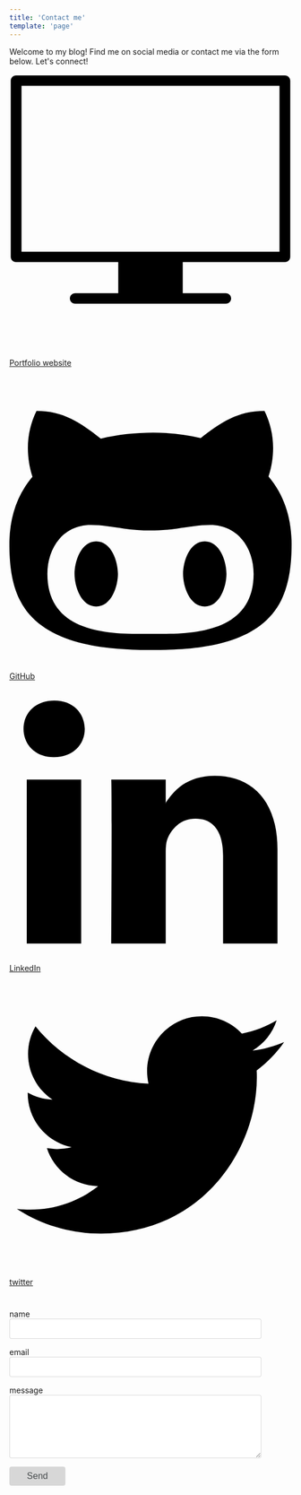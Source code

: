 ```yaml
---
title: 'Contact me'
template: 'page'
---
```


Welcome to my blog! Find me on social media or contact me via the form below. Let's connect!<br />
<br />
<svg class="Icon-module--icon--Gpyvw bottom first contact-page" viewBox="0 0 141.732 141.732"><path d="M135.657,88.47H6.078V5.204h129.58L135.657,88.47L135.657,88.47z M141.054,91.072L141.054,91.072V2.604   c0-1.438-1.209-2.604-2.697-2.604H3.378c-1.491,0.001-2.7,1.166-2.7,2.604v88.469c0,1.438,1.209,2.604,2.7,2.604h51.291v15.609   H33.073c-1.491,0-2.7,1.165-2.7,2.604c0,1.437,1.209,2.602,2.7,2.602h0.001h75.585c1.49,0,2.699-1.165,2.699-2.602   c0-1.438-1.209-2.604-2.699-2.604H87.064V93.674h51.291C139.845,93.674,141.054,92.511,141.054,91.072"></path></svg>
[Portfolio website](https://sayaka-ono.com)<br />
<svg class="Icon-module--icon--Gpyvw contact-page" viewBox="0 0 26 28"><path d="M10 19c0 1.141-0.594 3-2 3s-2-1.859-2-3 0.594-3 2-3 2 1.859 2 3zM20 19c0 1.141-0.594 3-2 3s-2-1.859-2-3 0.594-3 2-3 2 1.859 2 3zM22.5 19c0-2.391-1.453-4.5-4-4.5-1.031 0-2.016 0.187-3.047 0.328-0.812 0.125-1.625 0.172-2.453 0.172s-1.641-0.047-2.453-0.172c-1.016-0.141-2.016-0.328-3.047-0.328-2.547 0-4 2.109-4 4.5 0 4.781 4.375 5.516 8.188 5.516h2.625c3.813 0 8.188-0.734 8.188-5.516zM26 16.25c0 1.734-0.172 3.578-0.953 5.172-2.063 4.172-7.734 4.578-11.797 4.578-4.125 0-10.141-0.359-12.281-4.578-0.797-1.578-0.969-3.437-0.969-5.172 0-2.281 0.625-4.438 2.125-6.188-0.281-0.859-0.422-1.766-0.422-2.656 0-1.172 0.266-2.344 0.797-3.406 2.469 0 4.047 1.078 5.922 2.547 1.578-0.375 3.203-0.547 4.828-0.547 1.469 0 2.953 0.156 4.375 0.5 1.859-1.453 3.437-2.5 5.875-2.5 0.531 1.062 0.797 2.234 0.797 3.406 0 0.891-0.141 1.781-0.422 2.625 1.5 1.766 2.125 3.938 2.125 6.219z"></path></svg>
[GitHub](https://github.com/SayakaOno)<br />
<svg class="Icon-module--icon--Gpyvw contact-page" viewBox="0 0 100 100"><path d="M95,59.727V93H75.71V61.955c0-7.799-2.79-13.121-9.771-13.121   c-5.331,0-8.503,3.587-9.898,7.057c-0.509,1.24-0.64,2.967-0.64,4.703V93H36.104c0,0,0.26-52.58,0-58.028h19.294v8.225   c-0.039,0.062-0.09,0.128-0.127,0.188h0.127v-0.188c2.563-3.948,7.142-9.588,17.389-9.588C85.482,33.609,95,41.903,95,59.727    M15.919,7C9.318,7,5,11.33,5,17.024c0,5.57,4.193,10.031,10.663,10.031h0.129c6.729,0,10.914-4.46,10.914-10.031   C26.579,11.33,22.521,7,15.919,7 M6.146,93h19.289V34.972H6.146V93z"></path></svg>
[LinkedIn](https://www.linkedin.com/in/sayakaono/)<br />
<svg class="Icon-module--icon--Gpyvw bottom contact-page" viewBox="0 0 26 28"><path d="M25.312 6.375c-0.688 1-1.547 1.891-2.531 2.609 0.016 0.219 0.016 0.438 0.016 0.656 0 6.672-5.078 14.359-14.359 14.359-2.859 0-5.516-0.828-7.75-2.266 0.406 0.047 0.797 0.063 1.219 0.063 2.359 0 4.531-0.797 6.266-2.156-2.219-0.047-4.078-1.5-4.719-3.5 0.313 0.047 0.625 0.078 0.953 0.078 0.453 0 0.906-0.063 1.328-0.172-2.312-0.469-4.047-2.5-4.047-4.953v-0.063c0.672 0.375 1.453 0.609 2.281 0.641-1.359-0.906-2.25-2.453-2.25-4.203 0-0.938 0.25-1.797 0.688-2.547 2.484 3.062 6.219 5.063 10.406 5.281-0.078-0.375-0.125-0.766-0.125-1.156 0-2.781 2.25-5.047 5.047-5.047 1.453 0 2.766 0.609 3.687 1.594 1.141-0.219 2.234-0.641 3.203-1.219-0.375 1.172-1.172 2.156-2.219 2.781 1.016-0.109 2-0.391 2.906-0.781z"></path></svg>
[twitter](https://twitter.com/saya_3981)

<form class="form" id="contactform" action="//formspree.io/contact@sayaka-ono.com" method="POST">
  <style>
    svg.contact-page {
      vertical-align: text-top;
    }
    svg.contact-page.bottom {
      vertical-align: text-bottom;
    }
    form {
      margin-top: 40px;
    }
    .field {
      margin-bottom: 15px;
    }
    input, textarea {
      box-sizing: border-box;
      width: 100%;
      max-width: 450px;
      padding: .5rem .75rem;
      font-size: 1rem;
      color: #464a4c;
      border: 1px solid rgba(0,0,0,.15);
      border-radius: .25rem;
      outline: none;
    }
    .button {
      width: 100px;
      background-color: rgba(0,0,0,.15);
      border: none;
    }
    .button:hover {
      cursor: pointer;
    }
  </style>
  <div class="field">
    <label class="label" for="name"><div class="label-content">name</div></label>
    <input class="input" type="text" name="name" id="name" required>
  </div>
  <div class="field">
    <label class="label" for="_replyto"><div class="label-content">email</div></label>
    <input class="input" type="email" name="_replyto" id="_replyto" required>
  </div>
  <div class="field">
    <label class="label" for="message"><div class="label-content">message</div></label>
    <textarea class="input" name="message" rows="5" id="message" required></textarea>
  </div>
  <input class="hidden" type="text" name="_gotcha" style="display:none">
  <input class="hidden" type="hidden" name="_subject" value="Message via Blog">
  <div class="field">
    <input class="button submit" type="submit" value="Send">
  </div>
</form>

